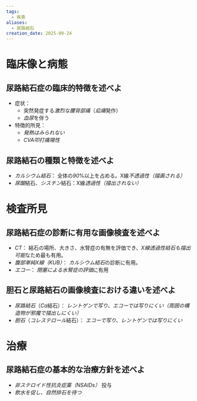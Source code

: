 ```yaml
---
tags:
  - 疾患
aliases:
  - 尿路結石
creation_date: 2025-09-24
---
```

# 臨床像と病態

## 尿路結石症の臨床的特徴を述べよ
- 症状： 
	- 突然発症する*激烈な腰背部痛*（*疝痛*発作）
	- *血尿*を伴う
- 特徴的所見： 
	- *発熱はみられない*
	- *CVA叩打痛陽性*

## 尿路結石の種類と特徴を述べよ
- *カルシウム結石*： 全体の*90*%以上を占める。X線*不透過性（描画される）*
- *尿酸*結石、*シスチン*結石：X線*透過性（描出されない）*

# 検査所見

## 尿路結石症の診断に有用な画像検査を述べよ
- *CT*： 結石の場所、大きさ、水腎症の有無を評価でき、*X線透過性結石も描出可能*なため最も有用。
- *腹部単純X線（KUB）*： *カルシウム結石*の診断に有用。
- *エコー*： *閉塞による水腎症の評価*に有用

## 胆石と尿路結石の画像検査における違いを述べよ
- *尿路結石*（*Ca*結石）： *レントゲンで写り、エコーでは写りにくい（周囲の構造物が邪魔で描出しにくい）*
- *胆石*（*コレステロール*結石）： *エコーで写り、レントゲンでは写りにくい*

# 治療

## 尿路結石症の基本的な治療方針を述べよ
- *非ステロイド性抗炎症薬（NSAIDs）* 投与
- *飲水を促し、自然排石を待つ*
